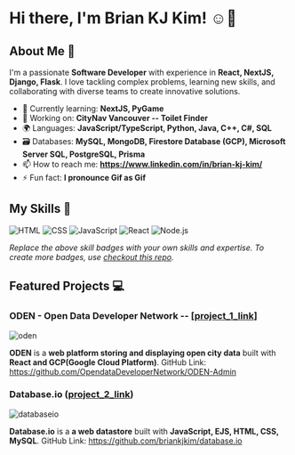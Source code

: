# Hi there, I'm Brian KJ Kim! ☺️👋


## About Me 🚀

I'm a passionate **Software Developer** with experience in **React, NextJS, Django, Flask**. I love tackling complex problems, learning new skills, and collaborating with diverse teams to create innovative solutions.

- 🌱 Currently learning: **NextJS, PyGame**
- 🔭 Working on: **CityNav Vancouver -- Toilet Finder**
- 🌍 Languages: **JavaScript/TypeScript, Python, Java, C++, C#, SQL**
- 🗃️ Databases: **MySQL, MongoDB, Firestore Database (GCP), Microsoft Server SQL, PostgreSQL, Prisma**
- 📫 How to reach me: **https://www.linkedin.com/in/brian-kj-kim/**
- ⚡ Fun fact: **I pronounce Gif as Gif**

## My Skills 🧠

![HTML](https://img.shields.io/badge/-HTML-E34F26?style=flat-square&logo=html5&logoColor=white)
![CSS](https://img.shields.io/badge/-CSS-1572B6?style=flat-square&logo=css3&logoColor=white)
![JavaScript](https://img.shields.io/badge/-JavaScript-F7DF1E?style=flat-square&logo=javascript&logoColor=black)
![React](https://img.shields.io/badge/-React-61DAFB?style=flat-square&logo=react&logoColor=black)
![Node.js](https://img.shields.io/badge/-Node.js-339933?style=flat-square&logo=node.js&logoColor=white)

*Replace the above skill badges with your own skills and expertise. To create more badges, use [checkout this repo](https://github.com/alexandresanlim/Badges4-README.md-Profile).*

## Featured Projects 💻

### ODEN - Open Data Developer Network -- [[project_1_link](https://terratap-oden-client-v2.web.app/)]

![oden](https://github.com/briankjkim/briankjkim/assets/97319869/df3e891c-fdfb-414b-8cc8-a1691d98926e)

**ODEN** is a **web platform storing and displaying open city data** built with **React and GCP(Google Cloud Platform)**.
GitHub Link: https://github.com/OpendataDeveloperNetwork/ODEN-Admin

### Database.io ([project_2_link](https://mczpuqkvbx.us18.qoddiapp.com/))

![databaseio](https://github.com/briankjkim/briankjkim/assets/97319869/edd741a4-ba39-4e7b-a868-d0404c0fbabb)

**Database.io** is a **a web datastore** built with **JavaScript, EJS, HTML, CSS, MySQL**.
GitHub Link: https://github.com/briankjkim/database.io

